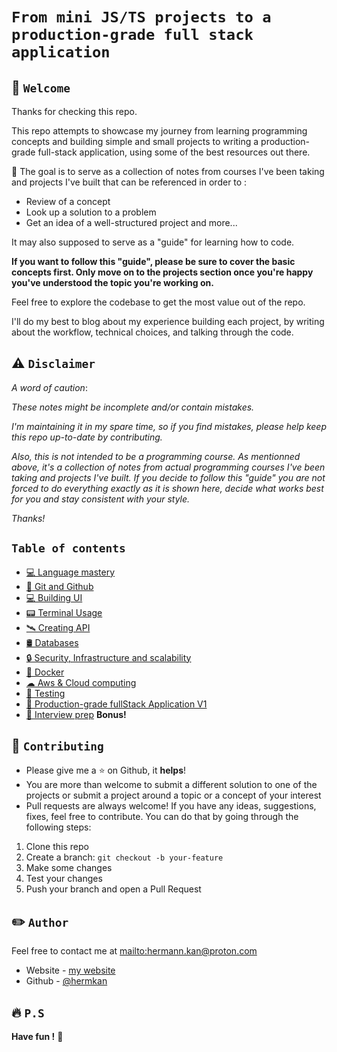 # `From mini JS/TS projects to a production-grade full stack application`

## 🏁 `Welcome`

Thanks for checking this repo.

This repo attempts to showcase my journey from learning programming concepts and building simple and small projects to writing a production-grade full-stack application, using some of the best resources out there.

🎯 The goal is to serve as a collection of notes from courses I've been taking and projects I've built that can be referenced in order to :

- Review of a concept
- Look up a solution to a problem
- Get an idea of a well-structured project and more...

It may also supposed to serve as a "guide" for learning how to code.

**If you want to follow this "guide", please be sure to cover the basic concepts first. Only move on to the projects section once you're happy you've understood the topic you're working on.**

Feel free to explore the codebase to get the most value out of the repo.

I'll do my best to blog about my experience building each project, by writing about the workflow, technical choices, and talking through the code.

## ⚠️ `Disclaimer`

_A word of caution_:

_These notes might be incomplete and/or contain mistakes._

_I'm maintaining it in my spare time, so if you find mistakes, please help keep this repo up-to-date by contributing._

_Also, this is not intended to be a programming course. As mentionned above, it's a collection of notes from actual programming courses I've been taking and projects I've built. If you decide to follow this "guide" you are not forced to do everything exactly as it is shown here, decide what works best for you and stay consistent with your style._

_Thanks!_

## `Table of contents`

- [💻 Language mastery](docs/language-mastery.md)
- [🌿 Git and Github](docs/git-github.md)
- [💻 Building UI](docs/building-ui.md)
- [📟 Terminal Usage](docs/terminal-usage.md)
- [🛰️ Creating API](docs/creating-api.md)
- [🛢️ Databases](docs/databases.md)
- [🔒 Security, Infrastructure and scalability](docs/security-infra-scalability.md)
- [🐬 Docker](docs/docker.md)
- [☁ Aws & Cloud computing](docs/cloud-computing.md)
- [🧪 Testing](docs/testing.md)
- [🏢 Production-grade fullStack Application V1](docs/production-grade-app.md)
- [🎤 Interview prep](docs/interview-prep.md) **Bonus!**

## 🍺 `Contributing`

- Please give me a :star: on Github, it **helps**!
- You are more than welcome to submit a different solution to one of the projects or submit a project around a topic or a concept of your interest
- Pull requests are always welcome! If you have any ideas, suggestions, fixes, feel free to contribute. You can do that by going through the following steps:

1. Clone this repo
2. Create a branch: `git checkout -b your-feature`
3. Make some changes
4. Test your changes
5. Push your branch and open a Pull Request

## ✏️ `Author`

Feel free to contact me at <mailto:hermann.kan@proton.com>

- Website - [my website](https://www.hkf.com)
- Github - [@hermkan](https://github.com/hermkan)

## 🔥 `P.S`

**Have fun !** 🚀

